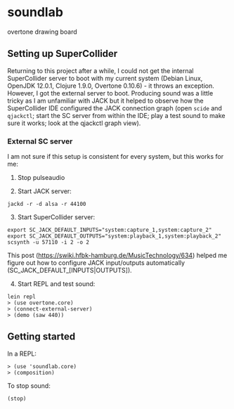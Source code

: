 # soundlab

overtone drawing board

## Setting up SuperCollider

Returning to this project after a while, I could not get the internal
SuperCollider server to boot with my current system (Debian Linux,
OpenJDK 12.0.1, Clojure 1.9.0, Overtone 0.10.6) - it throws an
exception. However, I got the external server to boot. Producing sound
was a little tricky as I am unfamiliar with JACK but it helped to
observe how the SuperCollider IDE configured the JACK connection graph
(open `scide` and `qjackctl`; start the SC server from within the IDE;
play a test sound to make sure it works; look at the qjackctl graph
view).

### External SC server

I am not sure if this setup is consistent for every system, but this
works for me:

1. Stop pulseaudio

2. Start JACK server:
```
jackd -r -d alsa -r 44100
```

3. Start SuperCollider server:
```
export SC_JACK_DEFAULT_INPUTS="system:capture_1,system:capture_2"
export SC_JACK_DEFAULT_OUTPUTS="system:playback_1,system:playback_2"
scsynth -u 57110 -i 2 -o 2
```
This post (https://swiki.hfbk-hamburg.de/MusicTechnology/634) helped
me figure out how to configure JACK input/outputs automatically
(SC_JACK_DEFAULT_[INPUTS|OUTPUTS]).

4. Start REPL and test sound:
```
lein repl
> (use overtone.core)
> (connect-external-server)
> (demo (saw 440))
```

## Getting started
In a REPL:
```
> (use 'soundlab.core)
> (composition)
```

To stop sound:
```
(stop)
```